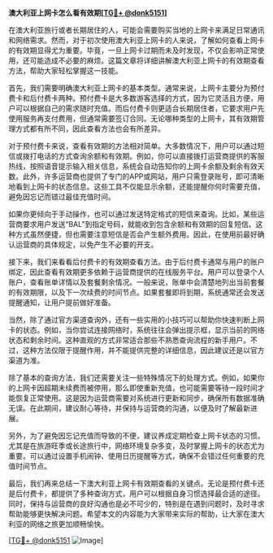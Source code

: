 **澳大利亚上网卡怎么看有效期[[TG💪+ @donk5151](https://t.me/s/donk5151)]**

在澳大利亚旅行或者长期居住的人，可能会需要购买当地的上网卡来满足日常通讯和网络需求。然而，对于初次使用澳大利亚上网卡的人来说，了解如何查看上网卡的有效期显得尤为重要。毕竟，一旦上网卡过期而未及时发现，不仅会影响正常使用，还可能造成不必要的麻烦。这篇文章将详细讲解澳大利亚上网卡的有效期查看方法，帮助大家轻松掌握这一技能。

首先，我们需要明确澳大利亚上网卡的基本类型。通常来说，上网卡主要分为预付费卡和后付费卡两种。预付费卡是大多数游客选择的方式，因为它灵活且方便，用户可以根据自己的需求随时充值。而后付费卡则更适合长期居住者，它要求用户先使用服务再支付费用，但通常需要签订合同。无论哪种类型的上网卡，其有效期管理方式都有所不同，因此查看方法也会有所差异。

对于预付费卡来说，查看有效期的方法相对简单。大多数情况下，用户可以通过短信或拨打电话的方式查询余额和有效期。例如，你可以直接拨打运营商提供的客服热线，按照语音提示输入相关信息，系统会自动告知你的上网卡余额及剩余有效天数。此外，许多运营商也提供了专门的APP或网站，用户只需登录账号，即可清晰地看到上网卡的状态信息。这些工具不仅能显示余额，还能提醒你何时需要充值，避免因忘记而错过最佳充值时间。

如果你更倾向于手动操作，也可以通过发送特定格式的短信来查询。比如，某些运营商要求用户发送“BAL”到指定号码，就能收到包含余额和有效期的回复短信。这种方式虽然便捷，但也需要注意短信是否会产生额外费用。因此，在使用前最好确认运营商的具体规定，以免产生不必要的开支。

接下来，我们来看看后付费卡的有效期查看方法。由于后付费卡通常与用户的账户绑定，因此查看有效期更多依赖于运营商提供的在线服务平台。用户可以登录个人账户，查看账单详情以及套餐剩余情况。一般来说，账单中会清楚地列出当前套餐的有效期限，以及下一次续费的时间节点。如果套餐即将到期，系统通常还会发送提醒通知，让用户提前做好准备。

当然，除了通过官方渠道查询外，还有一些实用的小技巧可以帮助你快速判断上网卡的状态。例如，当你尝试连接网络时，系统往往会弹出提示框，显示当前的网络状态和剩余时间。这种直观的方式非常适合那些不熟悉查询流程的新手用户。不过，这种方法仅限于提醒作用，并不能提供完整的详细信息，因此建议还是以官方渠道为准。

除了基本的查询方法，我们还需要关注一些特殊情况下的处理方式。例如，如果你的上网卡因超期未续费而被停用，那么即使重新充值，也可能需要等待一段时间才能恢复正常使用。这是因为运营商需要对系统进行更新和同步，确保所有数据准确无误。在此期间，建议耐心等待，并保持与运营商的沟通，以便及时了解最新进展。

另外，为了避免因忘记充值而导致的不便，建议养成定期检查上网卡状态的习惯。尤其是在旅游旺季或长途旅行中，网络环境复杂多变，及时掌握上网卡的状态尤为重要。可以通过设置手机闹钟、使用日历提醒等方式，确保不会错过任何重要的充值时间节点。

最后，我们再来总结一下澳大利亚上网卡有效期查看的关键点。无论是预付费卡还是后付费卡，都提供了多种查询方式，用户可以根据自身习惯选择最合适的途径。同时，保持与运营商的良好沟通也是必不可少的，特别是在遇到问题时，及时寻求帮助能够更快解决问题。希望本文的内容能为大家带来实际的帮助，让大家在澳大利亚的网络之旅更加顺畅愉快。

[[TG💪+ @donk5151](https://t.me/s/donk5151) ![Image](https://i.postimg.cc/rwNCRYN7/Snipaste-2025-04-30-17-27-05.png)]